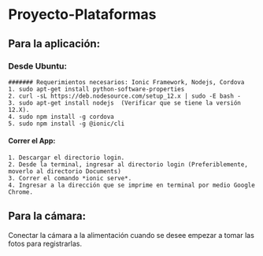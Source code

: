 # Proyecto-Plataformas

## Para la aplicación:
  ### Desde Ubuntu:
    ####### Requerimientos necesarios: Ionic Framework, Nodejs, Cordova 
    1. sudo apt-get install python-software-properties
    2. curl -sL https://deb.nodesource.com/setup_12.x | sudo -E bash -
    3. sudo apt-get install nodejs  (Verificar que se tiene la versión 12.X).
    4. sudo npm install -g cordova
    5. sudo npm install -g @ionic/cli
   #### Correr el App:
    1. Descargar el directorio login.
    2. Desde la terminal, ingresar al directorio login (Preferiblemente, moverlo al directorio Documents)
    3. Correr el comando *ionic serve*.
    4. Ingresar a la dirección que se imprime en terminal por medio Google Chrome. 
    
    
## Para la cámara: 
  Conectar la cámara a la alimentación cuando se desee empezar a tomar las fotos para registrarlas.
  
    

